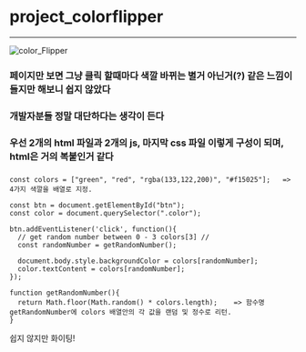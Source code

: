 # project_colorflipper

---

![color_Flipper](https://user-images.githubusercontent.com/100138165/177002064-d608abbd-ad70-4a5a-9252-692eaa6d69a9.gif)

### 페이지만 보면 그냥 클릭 할때마다 색깔 바뀌는 별거 아닌거(?) 같은 느낌이 들지만 해보니 쉽지 않았다
### 개발자분들 정말 대단하다는 생각이 든다
### 우선 2개의 html 파일과 2개의 js, 마지막 css 파일 이렇게 구성이 되며, html은 거의 복붙인거 같다
### 


```
const colors = ["green", "red", "rgba(133,122,200)", "#f15025"];   => 4가지 색깔을 배열로 지정.

const btn = document.getElementById("btn");       
const color = document.querySelector(".color");

btn.addEventListener('click', function(){              
  // get random number between 0 - 3 colors[3] //
  const randomNumber = getRandomNumber();    
  
  document.body.style.backgroundColor = colors[randomNumber];
  color.textContent = colors[randomNumber];
});

function getRandomNumber(){
  return Math.floor(Math.random() * colors.length);    => 함수명 getRandomNumber에 colors 배열안의 각 값을 랜덤 및 정수로 리턴.
}
```

쉽지 않지만 화이팅!
